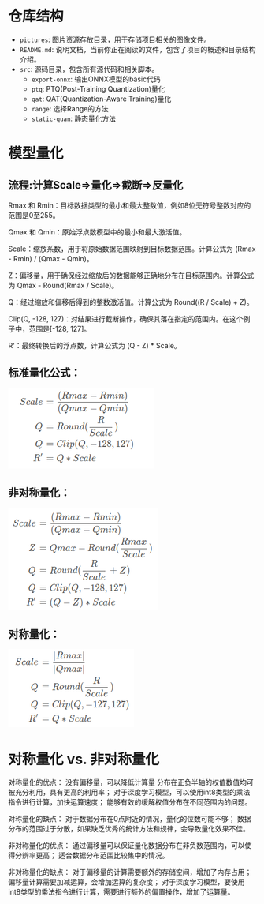 # 仓库结构
- `pictures`: 图片资源存放目录，用于存储项目相关的图像文件。
- `README.md`: 说明文档，当前你正在阅读的文件，包含了项目的概述和目录结构介绍。
- `src`: 源码目录，包含所有源代码和相关脚本。
  - `export-onnx`: 输出ONNX模型的basic代码
  - `ptq`: PTQ(Post-Training Quantization)量化
  - `qat`: QAT(Quantization-Aware Training)量化
  - `range`: 选择Range的方法
  - `static-quan`: 静态量化方法

# 模型量化
流程:计算Scale=>量化=>截断=>反量化
-

Rmax 和 Rmin：目标数据类型的最小和最大整数值，例如8位无符号整数对应的范围是0至255。


Qmax 和 Qmin：原始浮点数模型中的最小和最大激活值。


Scale：缩放系数，用于将原始数据范围映射到目标数据范围。计算公式为 (Rmax - Rmin) / (Qmax - Qmin)。


Z：偏移量，用于确保经过缩放后的数据能够正确地分布在目标范围内。计算公式为 Qmax - Round(Rmax / Scale)。


Q：经过缩放和偏移后得到的整数激活值。计算公式为 Round((R / Scale) + Z)。


Clip(Q, -128, 127)：对结果进行截断操作，确保其落在指定的范围内。在这个例子中，范围是[-128, 127]。


R'：最终转换后的浮点数，计算公式为 (Q - Z) * Scale。

标准量化公式：
-
![alt text](./pictures/image.png)


非对称量化：
-
![alt text](./pictures/image-1.png)


对称量化：
-
![alt text](./pictures/image-2.png)


# 对称量化 vs. 非对称量化


对称量化的优点：
没有偏移量，可以降低计算量
分布在正负半轴的权值数值均可被充分利用，具有更高的利用率；
对于深度学习模型，可以使用int8类型的乘法指令进行计算，加快运算速度；
能够有效的缓解权值分布在不同范围内的问题。


对称量化的缺点：
对于数据分布在0点附近的情况，量化的位数可能不够；
数据分布的范围过于分散，如果缺乏优秀的统计方法和规律，会导致量化效果不佳。


非对称量化的优点：
通过偏移量可以保证量化数据分布在非负数范围内，可以使得分辨率更高；
适合数据分布范围比较集中的情况。


非对称量化的缺点：
对于偏移量的计算需要额外的存储空间，增加了内存占用；
偏移量计算需要加减运算，会增加运算的复杂度；
对于深度学习模型，要使用int8类型的乘法指令进行计算，需要进行额外的偏置操作，增加了运算量。
